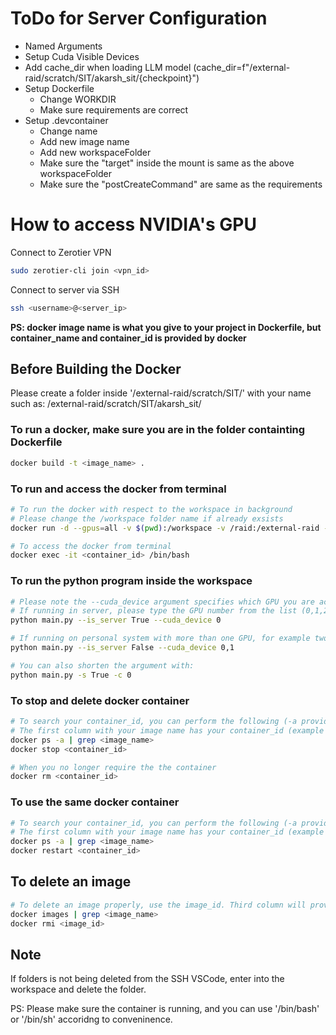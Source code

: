 # ToDo for Server Configuration

- Named Arguments
- Setup Cuda Visible Devices
- Add cache_dir when loading LLM model (cache_dir=f"/external-raid/scratch/SIT/akarsh_sit/{checkpoint}")
- Setup Dockerfile
  - Change WORKDIR
  - Make sure requirements are correct
- Setup .devcontainer
  - Change name
  - Add new image name
  - Add new workspaceFolder
  - Make sure the "target" inside the mount is same as the above workspaceFolder
  - Make sure the "postCreateCommand" are same as the requirements


# How to access NVIDIA's GPU

Connect to Zerotier VPN
```bash
sudo zerotier-cli join <vpn_id>
```

Connect to server via SSH
```bash
ssh <username>@<server_ip>
```

**PS: docker image name is what you give to your project in Dockerfile, but container\_name and container\_id is provided by docker**

## Before Building the Docker
Please create a folder inside '/external-raid/scratch/SIT/' with your name such as: /external-raid/scratch/SIT/akarsh_sit/

### To run a docker, make sure you are in the folder containting Dockerfile
```bash
docker build -t <image_name> .
```

### To run and access the docker from terminal
```bash
# To run the docker with respect to the workspace in background
# Please change the /workspace folder name if already exsists
docker run -d --gpus=all -v $(pwd):/workspace -v /raid:/external-raid -w /workspace -e PYTHONUNBUFFERED=1 <image_name> tail -f /dev/null

# To access the docker from terminal
docker exec -it <container_id> /bin/bash
``` 

### To run the python program inside the workspace
```bash
# Please note the --cuda_device argument specifies which GPU you are accessing in the system
# If running in server, please type the GPU number from the list (0,1,2,3...), example --cuda_device 2
python main.py --is_server True --cuda_device 0

# If running on personal system with more than one GPU, for example two GPU
python main.py --is_server False --cuda_device 0,1

# You can also shorten the argument with:
python main.py -s True -c 0
```

### To stop and delete docker container
```bash
# To search your container_id, you can perform the following (-a provides result even if the docker is stopped).
# The first column with your image name has your container_id (example of container_id: 75984bc77751)
docker ps -a | grep <image_name>
docker stop <container_id> 

# When you no longer require the the container
docker rm <container_id> 
```

### To use the same docker container 
```bash
# To search your container_id, you can perform the following (-a provides result even if the docker is stopped).
# The first column with your image name has your container_id (example of container_id: 75984bc77751)
docker ps -a | grep <image_name>
docker restart <container_id>
```

## To delete an image
```bash
# To delete an image properly, use the image_id. Third column will provide you with the image_id (example of image_id: 624994aa8f5d)
docker images | grep <image_name>
docker rmi <image_id>
```

## Note
If folders is not being deleted from the SSH VSCode, enter into the workspace and delete the folder.

PS: Please make sure the container is running, and you can use '/bin/bash' or '/bin/sh' accoridng to conveninence.
